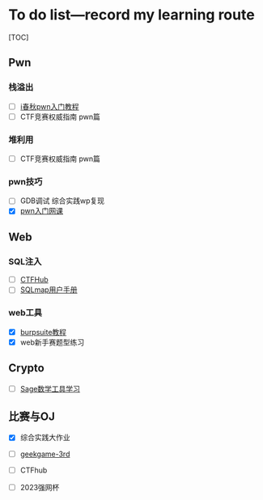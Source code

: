 # To do list—record my learning route

[TOC]



## Pwn

### 栈溢出

- [ ] [i春秋pwn入门教程](https://zhuanlan.zhihu.com/p/84050456)
- [ ] CTF竞赛权威指南 pwn篇

### 堆利用

- [ ] CTF竞赛权威指南 pwn篇

### pwn技巧

- [ ] GDB调试 综合实践wp复现
- [x] [pwn入门网课](https://www.bilibili.com/video/BV1854y1y7Ro?p=8&vd_source=babc412cd285c7f3e7b58102a5465f0f)

## Web

### SQL注入

- [ ] [CTFHub](https://blog.csdn.net/qq_41901122/article/details/127973109?spm=1001.2014.3001.5506)
- [ ] [SQLmap用户手册](http://drops.xmd5.com/static/drops/tips-143.html)

### web工具

- [x] [burpsuite教程](http://drops.xmd5.com/static/drops/tools-1548.html)
- [x] web新手赛题型练习

## Crypto

- [ ] [Sage数学工具学习](https://adworld.xctf.org.cn/ad/tool-list)

## 比赛与OJ

- [x] 综合实践大作业

- [ ] [geekgame-3rd](https://github.com/PKU-GeekGame/geekgame-3rd)

- [ ] CTFhub

- [ ] 2023强网杯
